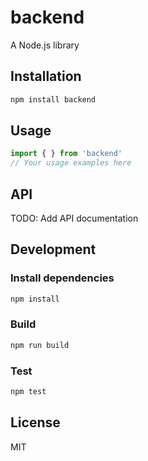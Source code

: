 # backend

A Node.js library

## Installation

```bash
npm install backend
```

## Usage

```javascript
import { } from 'backend'
// Your usage examples here
```

## API

TODO: Add API documentation

## Development

### Install dependencies

```bash
npm install
```

### Build

```bash
npm run build
```

### Test

```bash
npm test
```

## License

MIT
